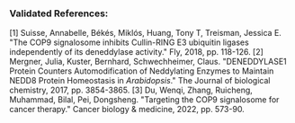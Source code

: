 ### Validated References: 
[1] Suisse, Annabelle, Békés, Miklós, Huang, Tony T, Treisman, Jessica E. "The COP9 signalosome inhibits Cullin-RING E3 ubiquitin ligases independently of its deneddylase activity." Fly, 2018, pp. 118-126.
[2] Mergner, Julia, Kuster, Bernhard, Schwechheimer, Claus. "DENEDDYLASE1 Protein Counters Automodification of Neddylating Enzymes to Maintain NEDD8 Protein Homeostasis in <i>Arabidopsis</i>." The Journal of biological chemistry, 2017, pp. 3854-3865.
[3] Du, Wenqi, Zhang, Ruicheng, Muhammad, Bilal, Pei, Dongsheng. "Targeting the COP9 signalosome for cancer therapy." Cancer biology & medicine, 2022, pp. 573-90.

